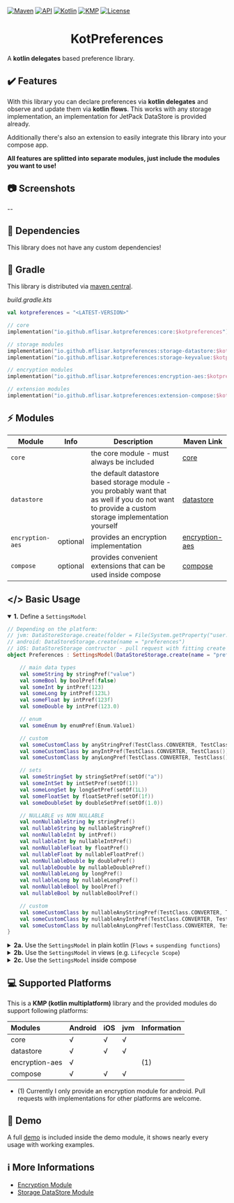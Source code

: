 [![Maven](https://img.shields.io/maven-central/v/io.github.mflisar.kotpreferences/core?style=for-the-badge&color=blue)](https://central.sonatype.com/namespace/io.github.mflisar.kotpreferences)
[![API](https://img.shields.io/badge/api-21%2B-brightgreen.svg?style=for-the-badge)](https://android-arsenal.com/api?level=21)
[![Kotlin](https://img.shields.io/github/languages/top/mflisar/kotpreferences.svg?style=for-the-badge&color=blueviolet)](https://kotlinlang.org/)
[![KMP](https://img.shields.io/badge/Kotlin_Multiplatform-blue?style=for-the-badge&label=Kotlin)](https://kotlinlang.org/docs/multiplatform.html)
[![License](https://img.shields.io/github/license/MFlisar/KotPreferences?style=for-the-badge)](LICENSE)

<h1 align="center">KotPreferences</h1>

A <b>kotlin delegates</b> based preference library.

## :heavy_check_mark: Features

With this library you can declare preferences via **kotlin delegates** and observe and update them via **kotlin flows**. This works with any storage implementation, an implementation for JetPack DataStore is provided already.

Additionally there's also an extension to easily integrate this library into your compose app.

**All features are splitted into separate modules, just include the modules you want to use!**

## :camera: Screenshots

--

## :link: Dependencies

This library does not have any custom dependencies!

## :elephant: Gradle

This library is distributed via [maven central]([https://central.sonatype.com/](https://repo.maven.apache.org/maven2/io/github/mflisar/kotpreferences/)).

*build.gradle.kts*

```kts
val kotpreferences = "<LATEST-VERSION>"

// core
implementation("io.github.mflisar.kotpreferences:core:$kotpreferences")

// storage modules
implementation("io.github.mflisar.kotpreferences:storage-datastore:$kotpreferences")
implementation("io.github.mflisar.kotpreferences:storage-keyvalue:$kotpreferences")

// encryption modules
implementation("io.github.mflisar.kotpreferences:encryption-aes:$kotpreferences")

// extension modules
implementation("io.github.mflisar.kotpreferences:extension-compose:$kotpreferences")
```

## :zap: Modules

| Module | Info | Description | Maven Link |
| - | - |- | - | 
| `core` | | the core module - must always be included | [core](https://central.sonatype.com/artifact/io.github.mflisar.kotpreferences/core/overview) |
| `datastore` | | the default datastore based storage module - you probably want that as well if you do not want to provide a custom storage implementation yourself | [datastore](https://central.sonatype.com/artifact/io.github.mflisar.kotpreferences/datastore/overview) |
| `encryption-aes` | optional | provides an encryption implementation | [encryption-aes](https://central.sonatype.com/artifact/io.github.mflisar.kotpreferences/encryption-aes/overview) |
| `compose` | optional | provides convenient extensions that can be used inside compose | [compose](https://central.sonatype.com/artifact/io.github.mflisar.kotpreferences/compose/overview) |

## </> Basic Usage

<details open>
<summary><b>1.</b> Define a <code>SettingsModel</code></summary>

```kotlin
// Depending on the platform:
// jvm: DataStoreStorage.create(folder = File(System.getProperty("user.dir")), name = "settings")
// android: DataStoreStorage.create(name = "preferences")
// iOS: DataStoreStorage contructor - pull request with fitting create function would be appreciated
object Preferences : SettingsModel(DataStoreStorage.create(name = "preferences")) {

    // main data types
    val someString by stringPref("value")
    val someBool by boolPref(false)
    val someInt by intPref(123)
    val someLong by intPref(123L)
    val someFloat by intPref(123f)
    val someDouble by intPref(123.0)

    // enum
    val someEnum by enumPref(Enum.Value1)

    // custom
    val someCustomClass by anyStringPref(TestClass.CONVERTER, TestClass()) // converts TestClass to a string and saves this string
    val someCustomClass by anyIntPref(TestClass.CONVERTER, TestClass())    // converts TestClass to an int and saves this int
    val someCustomClass by anyLongPref(TestClass.CONVERTER, TestClass())   // converts TestClass to a long and saves this long

    // sets
    val someStringSet by stringSetPref(setOf("a"))
    val someIntSet by intSetPref(setOf(1))
    val someLongSet by longSetPref(setOf(1L))
    val someFloatSet by floatSetPref(setOf(1f))
    val someDoubleSet by doubleSetPref(setOf(1.0))

    // NULLABLE vs NON NULLABLE
    val nonNullableString by stringPref()
    val nullableString by nullableStringPref()
    val nonNullableInt by intPref()
    val nullableInt by nullableIntPref()
    val nonNullableFloat by floatPref()
    val nullableFloat by nullableFloatPref()
    val nonNullableDouble by doublePref()
    val nullableDouble by nullableDoublePref()
    val nonNullableLong by longPref()
    val nullableLong by nullableLongPref()
    val nonNullableBool by boolPref()
    val nullableBool by nullableBoolPref()

    // custom
    val someCustomClass by nullableAnyStringPref(TestClass.CONVERTER, TestClass())
    val someCustomClass by nullableAnyIntPref(TestClass.CONVERTER, TestClass())
    val someCustomClass by nullableAnyLongPref(TestClass.CONVERTER, TestClass())
}
```

</details>

<details>
<summary><b>2a.</b> Use the <code>SettingsModel</code> in plain kotlin (<code>Flows</code> + <code>suspending functions</code>)</summary>

```kotlin
// 1) get a flow
val flow = Preferences.someString.flow

// 2) read/update values by suspend functions
scope.launch(Dispatchers.IO) {
    val value = Preferences.someInt.read()
    Preferences.someInt.update(value + 1)
}
```

</details>

<details>
<summary><b>2b.</b> Use the <code>SettingsModel</code> in views (e.g. <code>Lifecycle Scope</code>)</summary>

```kotlin
// 1) simply observe a setting
Preferences.someString.observe(lifecycleScope) {
    L.d { "someString = $it"}
}

// 2) direct read (not recommended if not necessary but may be useful in many cases)
// => simply returns read() in a blocking way)
val name = Preferences.someString.value

// 3) observe a setting once
Preferences.someString.observeOnce(lifecycleScope) {
    L.d { "someString = $it"}
}

// 4) observe ALL settings
Preferences.changes.onEach {
    L.d { "[ALL SETTINGS OBSERVER] Setting '${it.setting.key}' changed its value to ${it.value}" }
}.launchIn(lifecycleScope)

// 5) observe SOME settings
Preferences.changes
    .filter {
        it.setting == Preferences.someString ||
        it.setting == Preferences.someBool
    }.onEach {
        L.d { "[SOME SETTINGS OBSERVER] Setting '${it.setting.key}' changed its value to ${it.value}" }
    }.launchIn(lifecycleScope)

// 6) read multiple settings in a suspending way
lifecycleScope.launch(Dispatchers.IO) {
    val someString = Preferences.someString.read()
    val someBool = Preferences.someBool.read()
}
```

</details>

<details>
<summary><b>2c.</b> Use the <code>SettingsModel</code> inside compose</summary>

```kotlin
val name = Preferences.someString.collectAsState()
val name = Preferences.someString.collectAsStateWithLifecycle()

// simply use the state inside your composables, the state will change whenever the setting behind it will change
```

</details>

## :computer: Supported Platforms

This is a **KMP (kotlin multiplatform)** library and the provided modules do support following platforms:

| Modules        | Android | iOS | jvm | Information |
|:---------------|---------|-----|-----|-------------|
| core           | √       | √   | √   |             |
| datastore      | √       | √   | √   |             |
| encryption-aes | √       |     |     | (1)         |
| compose        | √       | √   | √   |             |

* (1) Currently I only provide an encryption module for android. Pull requests with implementations for other platforms are welcome.

## :tada: Demo

A full [demo](demo) is included inside the demo module, it shows nearly every usage with working examples.

## :information_source: More Informations

* [Encryption Module](readmes/module-encryption.md)
* [Storage DataStore Module](readmes/module-datastore.md)

